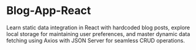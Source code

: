 # Blog-App-React
Learn static data integration in React with hardcoded blog posts, explore local storage for maintaining user preferences, and master dynamic data fetching using Axios with JSON Server for seamless CRUD operations.

